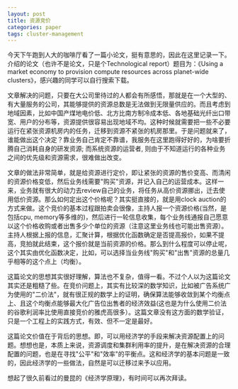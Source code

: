 ```yaml
---
layout: post
title: 资源竞价
categories: paper
tags: cluster-management
---
```


今天下午跑到人大的咖啡厅看了一篇小论文，挺有意思的，因此在这里记录一下。介绍的论文（也许不是论文，只是个Technological report）题目为：《Using a market economy to provision compute resources across planet-wide clusters》，感兴趣的同学可以自行搜索下载。

文章解决的问题，只要在大公司里待过的人都会有所感悟，那就是在一个大型的、有大量服务的公司，其能够提供的资源总数是无法做到无限量供应的。而且考虑到地域因素，比如中国产煤地电价低、北方比南方制冷成本低、各地基础光纤出口带宽、用户的分布等，资源提供很容易出现地域不均。这种时候就需要把一些不必要运行在紧张资源机房内的任务，迁移到资源不紧张的机房那里。于是问题就来了，谁能做出这个决定？靠业务自己肯定不靠谱，我服务在这里跑得好好的，为啥要折腾自己消耗自身的研发资源; 而系统资源的运营者, 则由于不知道运行的各种业务之间的优先级和资源需求，很难做出改变。

文章的做法非常简单，就是给资源进行定价，即让紧张的资源的售价变高、而清闲的资源价格变低，然后业务线需要"购买"资源，并记入自己的运营成本。这样一来，业务就有很大的动力去review自己的业务，将任务从高价资源挪出，迁去使用低价资源。那么如何定出这个价格呢？其实挺直接的，就是用clock auction的方式来做。这个竞价的基本过程跟拍卖会很像，主持人报一个资源价格(当然，是包括cpu, memory等多维的)，然后进行一轮信息收集，每个业务线通报自己愿意以这个价格收购或者出售多少个单位的资源（注意这里业务线也可能出售资源）。主持人根据上报的信息，汇聚计算，根据优化函数确定是否提高报价，如果不提高，竞拍就此结束，这个报价就是当前资源的价格。那么到什么程度可以停止呢，这个其实由优化函数决定，比如，可以选择当业务线"购买"和"出售"资源的总量几乎相等的这个点上（均衡）。

这篇论文的思想其实很好理解，算法也不复杂，值得一看。不过个人以为这篇论文其实还是粗糙了些。在竞价问题上，其实有比较深的数学知识，比如被广告系统广为使用的"二价法"，就有很正规的数学上的证明，确保算法能够收敛到某个均衡点上、且这个均衡点能够最大化广告位出售者的经济效益(这也是为什么使用二价法的谷歌利润率比使用直接竞价的雅虎高很多）。这篇文章没有这方面的数学验证，只是一个工程上的实践方式，有效、但不一定是最好。

这篇论文价值在于背后的思想。即，可以用经济学的手段来解决资源配置上的问题。想想也是，本质上来说，资源调度和集群利用率的提升，是在解决资源的合理配置的问题，也是在寻找"公平"和"效率"的平衡点。这和经济学的基本问题是一致的，因此经济学的一些做法，自然是可以迁移过来予以应用。

想起了很久前看过的曼昆的《经济学原理》，有时间可以再次拜读。
